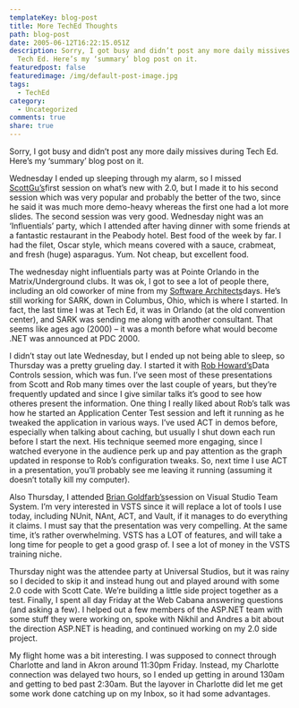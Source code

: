 ```yaml
---
templateKey: blog-post
title: More TechEd Thoughts
path: blog-post
date: 2005-06-12T16:22:15.051Z
description: Sorry, I got busy and didn’t post any more daily missives during
  Tech Ed. Here’s my ‘summary’ blog post on it.
featuredpost: false
featuredimage: /img/default-post-image.jpg
tags:
  - TechEd
category:
  - Uncategorized
comments: true
share: true
---
```

<!--StartFragment-->

Sorry, I got busy and didn’t post any more daily missives during Tech Ed. Here’s my ‘summary’ blog post on it.

Wednesday I ended up sleeping through my alarm, so I missed [ScottGu’s](http://scottgu.com/)first session on what’s new with 2.0, but I made it to his second session which was very popular and probably the better of the two, since he said it was much more demo-heavy whereas the first one had a lot more slides. The second session was very good. Wednesday night was an ‘Influentials’ party, which I attended after having dinner with some friends at a fantastic restaurant in the Peabody hotel. Best food of the week by far. I had the filet, Oscar style, which means covered with a sauce, crabmeat, and fresh (huge) asparagus. Yum. Not cheap, but excellent food.

The wednesday night influentials party was at Pointe Orlando in the Matrix/Underground clubs. It was ok, I got to see a lot of people there, including an old coworker of mine from my [Software Architects](http://sark.com/)days. He’s still working for SARK, down in Columbus, Ohio, which is where I started. In fact, the last time I was at Tech Ed, it was in Orlando (at the old convention center), and SARK was sending me along with another consultant. That seems like ages ago (2000) – it was a month before what would become .NET was announced at PDC 2000.

I didn’t stay out late Wednesday, but I ended up not being able to sleep, so Thursday was a pretty grueling day. I started it with [Rob Howard’s](http://weblogs.asp.net/rhoward)Data Controls session, which was fun. I’ve seen most of these presentations from Scott and Rob many times over the last couple of years, but they’re frequently updated and since I give similar talks it’s good to see how otheres present the information. One thing I really liked about Rob’s talk was how he started an Application Center Test session and left it running as he tweaked the application in various ways. I’ve used ACT in demos before, especially when talking about caching, but usually I shut down each run before I start the next. His technique seemed more engaging, since I watched everyone in the audience perk up and pay attention as the graph updated in response to Rob’s configuration tweaks. So, next time I use ACT in a presentation, you’ll probably see me leaving it running (assuming it doesn’t totally kill my computer).

Also Thursday, I attended [Brian Goldfarb’s](http://blogs.msdn.com/bgold)session on Visual Studio Team System. I’m very interested in VSTS since it will replace a lot of tools I use today, including NUnit, NAnt, ACT, and Vault, if it manages to do everything it claims. I must say that the presentation was very compelling. At the same time, it’s rather overwhelming. VSTS has a LOT of features, and will take a long time for people to get a good grasp of. I see a lot of money in the VSTS training niche.

Thursday night was the attendee party at Universal Studios, but it was rainy so I decided to skip it and instead hung out and played around with some 2.0 code with Scott Cate. We’re building a little side project together as a test. Finally, I spent all day Friday at the Web Cabana answering questions (and asking a few). I helped out a few members of the ASP.NET team with some stuff they were working on, spoke with Nikhil and Andres a bit about the direction ASP.NET is heading, and continued working on my 2.0 side project.

My flight home was a bit interesting. I was supposed to connect through Charlotte and land in Akron around 11:30pm Friday. Instead, my Charlotte connection was delayed two hours, so I ended up getting in around 130am and getting to bed past 2:30am. But the layover in Charlotte did let me get some work done catching up on my Inbox, so it had some advantages.

<!--EndFragment-->